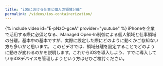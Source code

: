 ```yaml
---
title: "iOSにおける仕事と個人の領域分離"
permalink: /videos/ios-containerization/
---
```

{% include video id="E-pNzO-gceA" provider="youtube" %}
iPhoneを企業で活用する際に必須となる、Managed Open-In制御による個人領域と仕事領域の分離。基本中の基本ですが、実際に設定した際にどのように動くかご存知ない方も多いかと思います。
このビデオでは、領域分離を設定することでどのように動きが変わるのかを説明します。これからiOSを導入しよう、すでに導入しているiOSデバイスを管理しようという方はぜひご検討ください。
